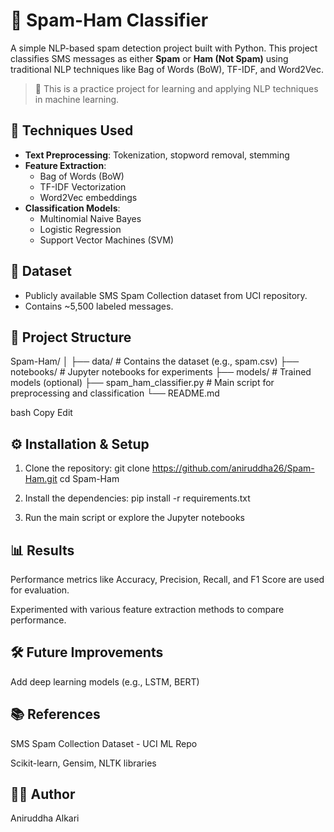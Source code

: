 # 📩 Spam-Ham Classifier

A simple NLP-based spam detection project built with Python. This project classifies SMS messages as either **Spam** or **Ham (Not Spam)** using traditional NLP techniques like Bag of Words (BoW), TF-IDF, and Word2Vec.

> 🚀 This is a practice project for learning and applying NLP techniques in machine learning.

## 🧠 Techniques Used

- **Text Preprocessing**: Tokenization, stopword removal, stemming
- **Feature Extraction**:
  - Bag of Words (BoW)
  - TF-IDF Vectorization
  - Word2Vec embeddings
- **Classification Models**:
  - Multinomial Naive Bayes
  - Logistic Regression
  - Support Vector Machines (SVM)

## 📁 Dataset

- Publicly available SMS Spam Collection dataset from UCI repository.
- Contains ~5,500 labeled messages.

## 🔧 Project Structure

Spam-Ham/
│
├── data/ # Contains the dataset (e.g., spam.csv)
├── notebooks/ # Jupyter notebooks for experiments
├── models/ # Trained models (optional)
├── spam_ham_classifier.py # Main script for preprocessing and classification
└── README.md

bash
Copy
Edit

## ⚙️ Installation & Setup

1. Clone the repository:
    git clone https://github.com/aniruddha26/Spam-Ham.git
    cd Spam-Ham

2. Install the dependencies:
    pip install -r requirements.txt

3. Run the main script or explore the Jupyter notebooks

## 📊 Results
Performance metrics like Accuracy, Precision, Recall, and F1 Score are used for evaluation.

Experimented with various feature extraction methods to compare performance.

## 🛠️ Future Improvements
Add deep learning models (e.g., LSTM, BERT)

## 📚 References
SMS Spam Collection Dataset - UCI ML Repo

Scikit-learn, Gensim, NLTK libraries

## 👨‍💻 Author
Aniruddha Alkari


